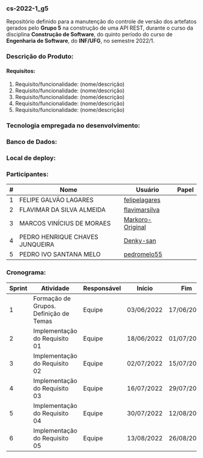 ### cs-2022-1_g5
Repositório definido para a manutenção do controle de versão dos artefatos gerados pelo **Grupo 5** na construção de uma API REST, durante o curso da disciplina **Construção de Software**, do quinto período do curso de **Engenharia de Software**, do **INF/UFG**, no semestre 2022/1.

### Descrição do Produto:

#### Requisitos:
1. Requisito/funcionalidade: (nome/descrição)
2. Requisito/funcionalidade: (nome/descrição)
3. Requisito/funcionalidade: (nome/descrição)
4. Requisito/funcionalidade: (nome/descrição)
5. Requisito/funcionalidade: (nome/descrição)

### Tecnologia empregada no desenvolvimento:

### Banco de Dados:

### Local de deploy:

### Participantes:
|#|Nome|Usuário|Papel|
|---|---|---|---|
|1|FELIPE GALVÃO LAGARES|[felipelagares](https://github.com/felipelagares)||
|2|FLAVIMAR DA SILVA ALMEIDA|[flavimarsilva](https://github.com/flavimarsilva)||
|3|MARCOS VINÍCIUS DE MORAES|[Markoro-Original](https://github.com/Markoro-Original)||
|4|PEDRO HENRIQUE CHAVES JUNQUEIRA|[Denky-san](https://github.com/Denky-san)||
|5|PEDRO IVO SANTANA MELO|[pedromelo55](https://github.com/pedromelo55)||


### Cronograma:
|Sprint|Atividade|Responsável|Início|Fim|Situação|Avaliação|
|---|---|---|---|---|---|---|
|1|Formação de Grupos. Definição de Temas|Equipe|03/06/2022|17/06/2022|Concluída|22/06/2022|
|2|Implementação do Requisito 01|Equipe|18/06/2022|01/07/2022|Em Andamento|06/07/2022|
|3|Implementação do Requisito 02|Equipe|02/07/2022|15/07/2022|A fazer|20/07/2022|
|4|Implementação do Requisito 03|Equipe|16/07/2022|29/07/2022|A fazer|03/08/2022|
|5|Implementação do Requisito 04|Equipe|30/07/2022|12/08/2022|A fazer|17/08/2022|
|6|Implementação do Requisito 05|Equipe|13/08/2022|26/08/2022|A fazer|31/08/2022|
